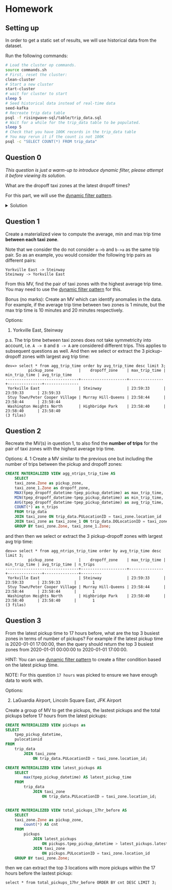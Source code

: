# Homework

## Setting up

In order to get a static set of results, we will use historical data from the dataset.

Run the following commands:
```bash
# Load the cluster op commands.
source commands.sh
# First, reset the cluster:
clean-cluster
# Start a new cluster
start-cluster
# wait for cluster to start
sleep 5
# Seed historical data instead of real-time data
seed-kafka
# Recreate trip data table
psql -f risingwave-sql/table/trip_data.sql
# Wait for a while for the trip_data table to be populated.
sleep 5
# Check that you have 100K records in the trip_data table
# You may rerun it if the count is not 100K
psql -c "SELECT COUNT(*) FROM trip_data"
```

## Question 0

_This question is just a warm-up to introduce dynamic filter, please attempt it before viewing its solution._

What are the dropoff taxi zones at the latest dropoff times?

For this part, we will use the [dynamic filter pattern](https://docs.risingwave.com/docs/current/sql-pattern-dynamic-filters/).

<details>
<summary>Solution</summary>

```sql
CREATE MATERIALIZED VIEW latest_dropoff_time AS
    WITH t AS (
        SELECT MAX(tpep_dropoff_datetime) AS latest_dropoff_time
        FROM trip_data
    )
    SELECT taxi_zone.Zone as taxi_zone, latest_dropoff_time
    FROM t,
            trip_data
    JOIN taxi_zone
        ON trip_data.DOLocationID = taxi_zone.location_id
    WHERE trip_data.tpep_dropoff_datetime = t.latest_dropoff_time;

--    taxi_zone    | latest_dropoff_time
-- ----------------+---------------------
--  Midtown Center | 2022-01-03 17:24:54
-- (1 row)
```

</details>

## Question 1

Create a materialized view to compute the average, min and max trip time **between each taxi zone**.

Note that we consider the do not consider `a->b` and `b->a` as the same trip pair.
So as an example, you would consider the following trip pairs as different pairs:
```plaintext
Yorkville East -> Steinway
Steinway -> Yorkville East
```

From this MV, find the pair of taxi zones with the highest average trip time.
You may need to use the [dynamic filter pattern](https://docs.risingwave.com/docs/current/sql-pattern-dynamic-filters/) for this.

Bonus (no marks): Create an MV which can identify anomalies in the data. For example, if the average trip time between two zones is 1 minute,
but the max trip time is 10 minutes and 20 minutes respectively.

Options:
1. Yorkville East, Steinway


p.s. The trip time between taxi zones does not take symmetricity into account, i.e. `A -> B` and `B -> A` are considered different trips. This applies to subsequent questions as well.
And then we select or extract the 3 pickup-dropoff zones with largest avg trip time:
```
dev=> select * from agg_trip_time order by avg_trip_time desc limit 3;
          pickup_zone           |    dropoff_zone    | max_trip_time | min_trip_time | avg_trip_time
--------------------------------+--------------------+---------------+---------------+---------------
 Yorkville East                 | Steinway           | 23:59:33      | 23:59:33      | 23:59:33
 Stuy Town/Peter Cooper Village | Murray Hill-Queens | 23:58:44      | 23:58:44      | 23:58:44
 Washington Heights North       | Highbridge Park    | 23:58:40      | 23:58:40      | 23:58:40
(3 filas)
```
## Question 2

Recreate the MV(s) in question 1, to also find the **number of trips** for the pair of taxi zones with the highest average trip time.

Options:
4. 1
Create a MV similar to the previous one but including the number of trips between the pickup and dropoff zones:
```sql
CREATE MATERIALIZED VIEW agg_ntrips_trip_time AS
    SELECT 
	taxi_zone.Zone as pickup_zone, 
	taxi_zone_1.Zone as dropoff_zone, 
	MAX(tpep_dropoff_datetime-tpep_pickup_datetime) as max_trip_time,
	MIN(tpep_dropoff_datetime-tpep_pickup_datetime) as min_trip_time,
	AVG(tpep_dropoff_datetime-tpep_pickup_datetime) as avg_trip_time,
	COUNT(*) as n_trips
    FROM trip_data
    JOIN taxi_zone ON trip_data.PULocationID = taxi_zone.location_id
    JOIN taxi_zone as taxi_zone_1 ON trip_data.DOLocationID = taxi_zone_1.location_id
    GROUP BY taxi_zone.Zone, taxi_zone_1.Zone;
```
and then then we select or extract the 3 pickup-dropoff zones with largest avg trip time:
```
dev=> select * from agg_ntrips_trip_time order by avg_trip_time desc limit 3;
          pickup_zone           |    dropoff_zone    | max_trip_time | min_trip_time | avg_trip_time | n_trips
--------------------------------+--------------------+---------------+---------------+---------------+---------
 Yorkville East                 | Steinway           | 23:59:33      | 23:59:33      | 23:59:33      |       1
 Stuy Town/Peter Cooper Village | Murray Hill-Queens | 23:58:44      | 23:58:44      | 23:58:44      |       1
 Washington Heights North       | Highbridge Park    | 23:58:40      | 23:58:40      | 23:58:40      |       1
(3 filas)
```
## Question 3

From the latest pickup time to 17 hours before, what are the top 3 busiest zones in terms of number of pickups?
For example if the latest pickup time is 2020-01-01 17:00:00,
then the query should return the top 3 busiest zones from 2020-01-01 00:00:00 to 2020-01-01 17:00:00.

HINT: You can use [dynamic filter pattern](https://docs.risingwave.com/docs/current/sql-pattern-dynamic-filters/)
to create a filter condition based on the latest pickup time.

NOTE: For this question `17 hours` was picked to ensure we have enough data to work with.

Options:

2. LaGuardia Airport, Lincoln Square East, JFK Airport

Create a group of MV to get the pickups, the lastest pickups and the total pickups before 17 hours from the latest pickups:
```sql
CREATE MATERIALIZED VIEW pickups as
SELECT
    tpep_pickup_datetime,
    pulocationid
FROM
    trip_data
        JOIN taxi_zone
            ON trip_data.PULocationID = taxi_zone.location_id;

CREATE MATERIALIZED VIEW latest_pickups AS
    SELECT
        max(tpep_pickup_datetime) AS latest_pickup_time
    FROM
        trip_data
            JOIN taxi_zone
                ON trip_data.PULocationID = taxi_zone.location_id;


CREATE MATERIALIZED VIEW total_pickups_17hr_before AS
    SELECT
	taxi_zone.Zone as pickup_zone,
        count(*) AS cnt
    FROM
        pickups
            JOIN latest_pickups
                ON pickups.tpep_pickup_datetime > latest_pickups.latest_pickup_time - interval '17 hours'
            JOIN taxi_zone
                ON pickups.PULocationID = taxi_zone.location_id
    GROUP BY taxi_zone.Zone;
```

then we can extract the top 3 locations with more pickups within the 17 hours before the lastest pickup:
```
select * from total_pickups_17hr_before ORDER BY cnt DESC LIMIT 3;
```